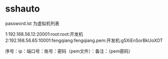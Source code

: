 # sshauto
password.lst 为虚拟机列表

1:192.168.56.12:20001:root:root:开发机
2:192.168.56.65:10001:fengqiang:fengqiang.pem:开发机:g5XiEnSorBkUoXOT

序号：ip：端口号：账号：密码（pem文件）：备注：（pem密码）
